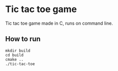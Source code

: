 # Tic tac toe game
Tic tac toe game made in C, runs on command line.

## How to run
```
mkdir build
cd build
cmake ..
./tic-tac-toe
```
